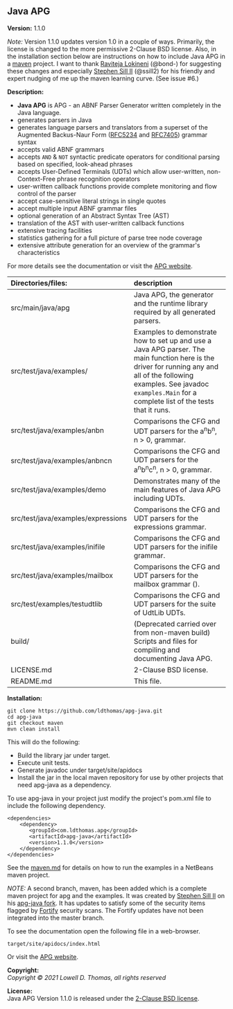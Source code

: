 ﻿## Java APG

**Version:** 1.1.0

*Note:* Version 1.1.0 updates version 1.0 in a couple of ways. Primarily, the license is changed to the more permissive 2-Clause BSD license. Also, in the installation section below are instructions on how to include Java APG in a [maven](https://maven.apache.org/) project. I want to thank [Raviteja Lokineni](https://github.com/bond-) (@bond-) for suggesting these changes and especially [Stephen Sill II](https://github.com/ssill2) (@ssill2) for his friendly and expert nudging of me up the maven learning curve. (See issue #6.)

**Description:**

<ul><li><b>Java APG</b> is APG - an ABNF Parser Generator written completely in the Java language.
</li>
<li>generates parsers in Java
</li>
<li>generates language parsers and translators from a superset of the Augmented Backus-Naur Form (<a href="https://tools.ietf.org/html/rfc5234">RFC5234</a> and <a href="https://tools.ietf.org/html/rfc7405">RFC7405</a>) grammar syntax
</li>
<li>accepts valid ABNF grammars
</li>
<li>accepts <code>AND</code> & <code>NOT</code> syntactic predicate operators for conditional parsing based on specified, look-ahead phrases
</li>
<li>accepts User-Defined Terminals (UDTs) which allow user-written, non-Context-Free phrase recognition operators
</li>
<li>user-written callback functions provide complete monitoring and flow control of the parser</li>
<li>accept case-sensitive literal strings in single quotes</li>
<li>accept multiple input ABNF grammar files</li>
<li>optional generation of an Abstract Syntax Tree (AST)</li>
<li>translation of the AST with user-written callback functions</li>
<li>extensive tracing facilities</li>
<li>statistics gathering for a full picture of parse tree node coverage</li>
<li>extensive attribute generation for an overview of the grammar's characteristics</li>
</ul>
For more details see the documentation or visit the <a href="https://sabnf.com">APG website</a>.

| Directories/files:       | description                                                                                                                                                                                                                         |
| :----------------------- | :---------------------------------------------------------------------------------------------------------------------------------------------------------------------------------------------------------------------------------- |
| src/main/java/apg                  | Java APG, the generator and the runtime library required by all generated parsers.                                                                                                                                                  |
| src/test/java/examples/            | Examples to demonstrate how to set up and use a Java APG parser. The main function here is the driver for running any and all of the following examples. See javadoc `examples.Main` for a complete list of the tests that it runs. |
| src/test/java/examples/anbn        | Comparisons the CFG and UDT parsers for the a<sup>n</sup>b<sup>n</sup>, n > 0, grammar.                                                                                                                                             |
| src/test/java/examples/anbncn      | Comparisons the CFG and UDT parsers for the a<sup>n</sup>b<sup>n</sup>c<sup>n</sup>, n > 0, grammar.                                                                                                                                |
| src/test/java/examples/demo        | Demonstrates many of the main features of Java APG including UDTs.                                                                                                                                                                  |
| src/test/java/examples/expressions | Comparisons the CFG and UDT parsers for the expressions grammar.                                                                                                                                                                    |
| src/test/java/examples/inifile     | Comparisons the CFG and UDT parsers for the inifile grammar.                                                                                                                                                                        |
| src/test/java/examples/mailbox     | Comparisons the CFG and UDT parsers for the mailbox grammar ().                                                                                                                                                                     |
| src/test/examples/testudtlib  | Comparisons the CFG and UDT parsers for the suite of UdtLib UDTs.                                                                                                                                                                   |
| build/                        | (Deprecated carried over from non-maven build) Scripts and files for compiling and documenting Java APG.                                                                                                                                                                           |
| LICENSE.md                  | 2-Clause BSD license.                                                                                                                                                                                        |
| README.md                | This file.                                                                                                                                                                                                                          |

**Installation:**

```
git clone https://github.com/ldthomas/apg-java.git
cd apg-java
git checkout maven
mvn clean install

```
This will do the following:
- Build the library jar under target.
- Execute unit tests.
- Generate javadoc under target/site/apidocs
- Install the jar in the local maven repository for use by other projects that need apg-java as a dependency.

To use apg-java in your project just modify the project's pom.xml file to include the following dependency.

```
<dependencies>
    <dependency>
       <groupId>com.ldthomas.apg</groupId>
       <artifactId>apg-java</artifactId>
       <version>1.1.0</version>
    </dependency>
</dependencies>
```
 
See the [maven.md](maven.md) for details on how to run the examples in a NetBeans maven project.

_NOTE:_ A second branch, maven, has been added which is a complete maven project for apg and the examples.
It was created by [Stephen Sill II](https://github.com/ssill2) on his [apg-java fork](https://github.com/ssill2/apg-java).
It has updates to satisfy some of the security items flagged by
[Fortify](https://www.microfocus.com/en-us/cyberres/application-security/static-code-analyzer) security scans.
The Fortify updates have not been integrated into the master branch.

To see the documentation open the following file in a web-browser.

```
target/site/apidocs/index.html
```
Or visit the [APG website](https://sabnf.com).

**Copyright:**  
 _Copyright &copy; 2021 Lowell D. Thomas, all rights reserved_

**License:**  
 Java APG Version 1.1.0 is released under the [2-Clause BSD license](https://opensource.org/licenses/BSD-2-Clause).
